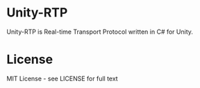 # Unity-RTP

Unity-RTP is Real-time Transport Protocol written in C# for Unity.

# License

MIT License - see LICENSE for full text